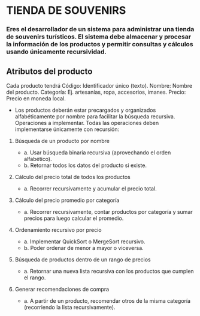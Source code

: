 

# TIENDA DE SOUVENIRS

### Eres el desarrollador de un sistema para administrar una tienda de souvenirs turísticos. El sistema debe almacenar y procesar la información de los productos y permitir consultas y cálculos usando únicamente recursividad.

## Atributos del producto
Cada producto tendrá
Código: Identificador único (texto).
Nombre: Nombre del producto.
Categoría: Ej. artesanías, ropa, accesorios, imanes.
Precio: Precio en moneda local.

* Los productos deberán estar precargados y organizados alfabéticamente por nombre para facilitar la búsqueda recursiva.
Operaciones a implementar. Todas las operaciones deben implementarse únicamente con recursión:

1. Búsqueda de un producto por nombre
   * a. Usar búsqueda binaria recursiva (aprovechando el orden alfabético).
   * b. Retornar todos los datos del producto si existe.

2. Cálculo del precio total de todos los productos
   * a. Recorrer recursivamente y acumular el precio total.

3. Cálculo del precio promedio por categoría
   * a. Recorrer recursivamente, contar productos por categoría y sumar precios para luego calcular el promedio.

4. Ordenamiento recursivo por precio
   * a. Implementar QuickSort o MergeSort recursivo.
   * b. Poder ordenar de menor a mayor o viceversa.

5. Búsqueda de productos dentro de un rango de precios
   * a. Retornar una nueva lista recursiva con los productos que cumplen el rango.

6. Generar recomendaciones de compra
   * a. A partir de un producto, recomendar otros de la misma categoría (recorriendo la lista recursivamente).


